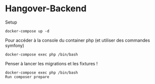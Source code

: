 # Hangover-Backend

Setup 
```
docker-compose up -d
```



Pour accéder à la console du container php (et utiliser des commandes symfony)
```
docker-compose exec php /bin/bash
```

Penser à lancer les migrations et les fixtures !
```
docker-compose exec php /bin/bash
Run composer prepare
```
